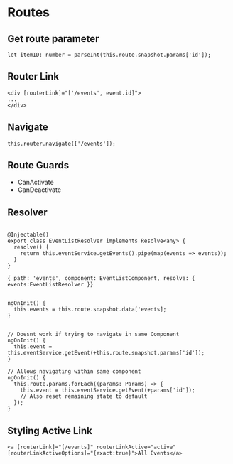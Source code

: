 # Routes

## Get route parameter

```
let itemID: number = parseInt(this.route.snapshot.params['id']);
```

## Router Link

```
<div [routerLink]="['/events', event.id]">
...
</div>
```

## Navigate

```
this.router.navigate(['/events']);
```

## Route Guards

- CanActivate
- CanDeactivate

## Resolver

```

@Injectable()
export class EventListResolver implements Resolve<any> {
  resolve() {
    return this.eventService.getEvents().pipe(map(events => events));
  }
}

{ path: 'events', component: EventListComponent, resolve: { events:EventListResolver }}


ngOnInit() {
  this.events = this.route.snapshot.data['events];
}


// Doesnt work if trying to navigate in same Component
ngOnInit() {
  this.event = this.eventService.getEvent(+this.route.snapshot.params['id']);
}

// Allows navigating within same component
ngOnInit() {
  this.route.params.forEach((params: Params) => {
    this.event = this.eventService.getEvent(+params['id']);
    // Also reset remaining state to default
  });
}

```

## Styling Active Link

```
<a [routerLink]="[/events]" routerLinkActive="active" [routerLinkActiveOptions]="{exact:true}">All Events</a>
```
